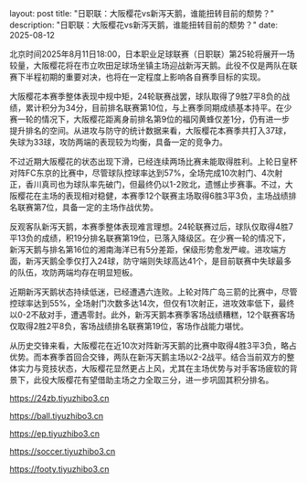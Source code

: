 layout: post title: "日职联：大阪樱花vs新泻天鹅，谁能扭转目前的颓势？" description: "日职联：大阪樱花vs新泻天鹅，谁能扭转目前的颓势？" date: 2025-08-12

北京时间2025年8月11日18:00，日本职业足球联赛（日职联）第25轮将展开一场较量，大阪樱花将在市立吹田足球场坐镇主场迎战新泻天鹅。此役不仅是两队在联赛下半程初期的重要对决，也将在一定程度上影响各自赛季目标的实现。

大阪樱花本赛季整体表现中规中矩，24轮联赛战罢，球队取得了9胜7平8负的战绩，累计积分为34分，目前排名联赛第10位，与上赛季同期成绩基本持平。在少赛一轮的情况下，大阪樱花距离身前排名第9位的福冈黄蜂仅差1分，仍有进一步提升排名的空间。从进攻与防守的统计数据来看，大阪樱花本赛季共打入37球，失球为33球，攻防两端的表现较为均衡，具备一定的竞争力。

不过近期大阪樱花的状态出现下滑，已经连续两场比赛未能取得胜利。上轮日皇杯对阵FC东京的比赛中，尽管球队控球率达到57%，全场完成10次射门、4次射正，香川真司也为球队率先破门，但最终仍以1-2败北，遗憾止步赛事。不过，大阪樱花在主场的表现相对稳健，本赛季12个联赛主场取得6胜3平3负，主场战绩排名联赛第7位，具备一定的主场作战优势。

反观客队新泻天鹅，本赛季整体表现难言理想。24轮联赛过后，球队仅取得4胜7平13负的成绩，积19分排名联赛第19位，已落入降级区。在少赛一轮的情况下，新泻天鹅与排名第16位的湘南海洋已有5分差距，保级形势愈发严峻。进攻端方面，新泻天鹅全季仅打入24球，防守端则失球高达41个，是目前联赛中失球最多的队伍，攻防两端均存在明显短板。

近期新泻天鹅状态持续低迷，已经遭遇六连败。上轮对阵广岛三箭的比赛中，尽管控球率达到55%，全场射门次数多达14次，但仅有1次射正，进攻效率低下，最终以0-2不敌对手，遭遇零封。此外，新泻天鹅本赛季客场战绩糟糕，12个联赛客场仅取得2胜2平8负，客场战绩排名联赛第19位，客场作战能力堪忧。

从历史交锋来看，大阪樱花在近10次对阵新泻天鹅的比赛中取得4胜3平3负，略占优势。而本赛季首回合交锋，两队在新泻天鹅主场以2-2战平。结合当前双方的整体实力与竞技状态，大阪樱花显然更占上风，尤其在主场优势与对手客场疲软的背景下，此役大阪樱花有望借助主场之力全取三分，进一步巩固其积分排名。

https://24zb.tiyuzhibo3.cn

https://ball.tiyuzhibo3.cn

https://ep.tiyuzhibo3.cn

https://soccer.tiyuzhibo3.cn

https://footy.tiyuzhibo3.cn